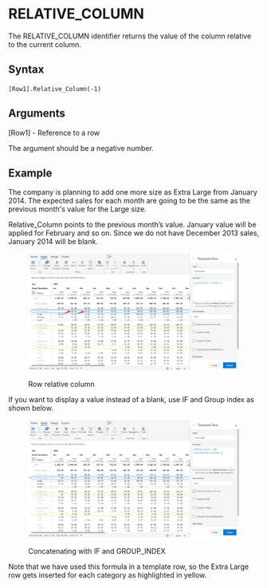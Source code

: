 # RELATIVE\_COLUMN

The RELATIVE\_COLUMN identifier returns the value of the column relative to the current column.

## Syntax

```
[Row1].Relative_Column(-1)
```

## Arguments

\[Row1] - Reference to a row

The argument should be a negative number.

## Example

The company is planning to add one more size as Extra Large from January 2014. The expected sales for each month are going to be the same as the previous month's value for the Large size.&#x20;

Relative\_Column points to the previous month’s value. January value will be applied for February and so on. Since we do not have December 2013 sales, January 2014 will be blank.&#x20;

<figure><img src="../../.gitbook/assets/Formula relative row.png" alt=""><figcaption><p>Row relative column</p></figcaption></figure>

If you want to display a value instead of a blank, use IF and Group index as shown below.

<figure><img src="../../.gitbook/assets/Formula relative row na.png" alt=""><figcaption><p>Concatenating with IF and GROUP_INDEX </p></figcaption></figure>

Note that we have used this formula in a template row, so the Extra Large row gets inserted for each category as highlighted in yellow.
